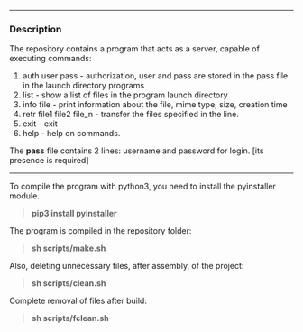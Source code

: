 ***
### Description
The repository contains a program that acts as a server, capable of executing commands:
1. auth user pass - authorization, user and pass are stored in the pass file in the launch directory
programs
2. list - show a list of files in the program launch directory
3. info file - print information about the file, mime type, size, creation time
4. retr file1 file2 file_n - transfer the files specified in the line.
5. exit - exit
6. help - help on commands.

The **pass** file contains 2 lines: username and password for login. [its presence is required]

---

To compile the program with python3, you need to install the pyinstaller module.
> **pip3 install pyinstaller**

The program is compiled in the repository folder:
> **sh scripts/make.sh**

Also, deleting unnecessary files, after assembly, of the project:
> **sh scripts/clean.sh**

Complete removal of files after build:
> **sh scripts/fclean.sh**
